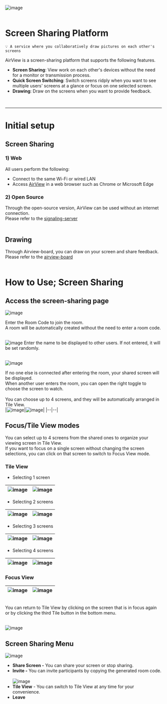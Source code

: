 ![image](https://github.com/TeleCAUm/airview-client/assets/83288181/e7c2deff-39dc-40ef-973f-2cff3d064a61)
<br/><br/>

# Screen Sharing Platform
    💡 A service where you collaboratively draw pictures on each other's screens


AirView is a screen-sharing platform that supports the following features.


- **Screen Sharing**: View work on each other's devices without the need for a monitor or transmission process.
- **Quick Screen Switching**: Switch screens ridply when you want to see multiple users' screens at a glance or focus on one selected screen.
- **Drawing**: Draw on the screens when you want to provide feedback.
<br/>

---

# Initial setup

## Screen Sharing

### 1) Web
All users perform the following:
- Connect to the same Wi-Fi or wired LAN
- Access [AirView](airview.nelify.app) in a web browser such as Chrome or Microsoft Edge

### 2) Open Source

Through the open-source version, AirView can be used without an internet connection.<br/>
Please refer to the [signaling-server](https://github.com/TeleCAUm/signaling-server)
<br/><br/>


## Drawing

Through Airview-board, you can draw on your screen and share feedback.<br/>
Please refer to the [airview-board](https://github.com/TeleCAUm/airview-board)
<br/><br/>

# How to Use; Screen Sharing

## Access the screen-sharing page

![image](https://github.com/TeleCAUm/airview-client/assets/83288181/52c38596-e3d6-4ef3-b0f2-4936218f543a)


Enter the Room Code to join the room.<br/>
A room will be automatically created without the need to enter a room code.
<br/><br/>

![image](https://github.com/TeleCAUm/airview-client/assets/83288181/92f2b4ef-bcc3-4915-ae3b-ccff0dc8eac8)
Enter the name to be displayed to other users. If not entered, it will be set randomly.
<br/><br/>

![image](https://github.com/TeleCAUm/airview-client/assets/83288181/0f60ce9a-0ea6-4b3a-a117-2a8951c8e71a)


If no one else is connected after entering the room, your shared screen will be displayed.<br/>
When another user enters the room, you can open the right toggle to choose the screen to watch.
<br/><br/>
You can choose up to 4 screens, and they will be automatically arranged in Tile View.<br/>
|![image](https://github.com/TeleCAUm/airview-client/assets/83288181/dd9e706a-2367-4522-b123-bfeae225eda9)|![image](https://github.com/TeleCAUm/airview-client/assets/83288181/1ede1128-a976-4049-81a9-18870145af4b)|
|--|--|


## Focus/Tile View modes

You can select up to 4 screens from the shared ones to organize your viewing screen in Tile View.<br/>
If you want to focus on a single screen without changing the screen selections, you can click on that screen to switch to Focus View mode.
<br/>

### Tile View

- Selecting 1 screen<br/>

|![image](https://github.com/TeleCAUm/airview-client/assets/83288181/49144120-86fa-49b5-88f2-3f178599da56)|![image](https://github.com/TeleCAUm/airview-client/assets/83288181/18f3f154-cae1-46de-a253-f9c6c13986cb)|
|--|--|

- Selecting 2 screens<br/>

|![image](https://github.com/TeleCAUm/airview-client/assets/83288181/8e00d77e-5ec8-4398-99ce-fa49456aa6c7)|![image](https://github.com/TeleCAUm/airview-client/assets/83288181/b6323aa1-b084-46c0-a590-8d874179de28)|
|--|--|

- Selecting 3 screens<br/>

|![image](https://github.com/TeleCAUm/airview-client/assets/83288181/47a7685e-8303-4c51-b39d-577984fb4921)|![image](https://github.com/TeleCAUm/airview-client/assets/83288181/c361399b-2a0b-4f63-a1ba-7711fcb7df66)|
|--|--|

- Selecting 4 screens<br/>

|![image](https://github.com/TeleCAUm/airview-client/assets/83288181/1b1f97e1-3134-4a86-8ee2-d6e4cf174d6f)|![image](https://github.com/TeleCAUm/airview-client/assets/83288181/18259a54-32ba-4394-941d-3adb08a159e6)|
|--|--|



### Focus View
|![image](https://github.com/TeleCAUm/airview-client/assets/83288181/7d4a9124-add6-461f-87e2-4114ec14fa07)|![image](https://github.com/TeleCAUm/airview-client/assets/83288181/b23f17a2-f614-4d22-9909-461ad5bf0a6b)|
|--|--|
<br/>
You can return to Tile View by clicking on the screen that is in focus again or by clicking the third Tile button in the bottom menu.
<br/><br/>


![image](https://github.com/TeleCAUm/airview-client/assets/83288181/b0d415fb-5e64-486b-a511-870554b44914)



## Screen Sharing Menu

![image](https://github.com/TeleCAUm/airview-client/assets/83288181/eb64b765-b885-4037-8c6e-4b37c42dd555)


- **Share Screen -** You can share your screen or stop sharing.
- **Invite -** You can invite participants by copying the generated room code.<br/><br/>
![image](https://github.com/TeleCAUm/airview-client/assets/83288181/45b257fc-c70f-42df-91c7-1e3b1244c187)
- **Tile View** - You can switch to Tile View at any time for your convenience.
- **Leave**

